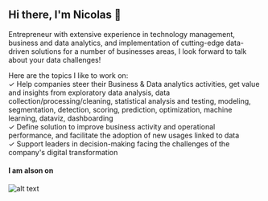 ## Hi there, I'm Nicolas 👋

Entrepreneur with extensive experience in technology management, business and data analytics, and implementation of cutting-edge data-driven solutions for a number of businesses areas, I look forward to talk about your data challenges!

Here are the topics I like to work on:  
✓ Help companies steer their Business & Data analytics activities, get value and insights from exploratory data analysis, data collection/processing/cleaning, statistical analysis and testing, modeling, segmentation, detection, scoring, prediction, optimization, machine learning, dataviz, dashboarding   
✓ Define solution to improve business activity and operational performance, and facilitate the adoption of new usages linked to data  
✓ Support leaders in decision-making facing the challenges of the company's digital transformation   

#### I am alson on
![alt text](https://upload.wikimedia.org/wikipedia/commons/thumb/c/ca/LinkedIn_logo_initials.png/640px-LinkedIn_logo_initials.png)

<!---
--->
